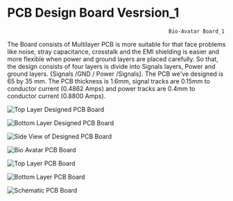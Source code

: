 # PCB Design Board Vesrsion_1
                                                        Bio-Avatar Board_1
The Board consists of Multilayer PCB is more suitable for that face problems like noise, stray capacitance, crosstalk and the EMI shielding is easier and more flexible when power and ground layers are placed carefully. So that, the design consists of four layers is divide into Signals layers, Power and ground layers. {Signals /GND / Power /Signals}. 
The PCB we've designed is 65 by 35 mm.  The PCB thickness is 1.6mm, signal tracks are 0.15mm to conductor current (0.4862 Amps) and power tracks are 0.4mm to conductor current (0.8800 Amps).

![Top Layer  Designed  PCB Board](https://user-images.githubusercontent.com/58789835/141192628-cbedf731-8dbd-4c5a-9648-8db1d5aa9b38.jpg)

![Bottom Layer  Designed  PCB Board](https://user-images.githubusercontent.com/58789835/141192849-fc524ee5-6795-4e24-a6f2-f5b63815a574.jpg)

![Side View of Designed  PCB Board](https://user-images.githubusercontent.com/58789835/141194147-b90eceb6-6a3f-4b7f-afd0-c9a267cb2a13.png)

![Bio Avatar PCB Board](https://user-images.githubusercontent.com/58789835/141194321-c09b048b-1eaf-4b71-9802-dc9a9b332b54.png)

![Top Layer PCB Board](https://user-images.githubusercontent.com/58789835/141194841-2a26ae88-b781-438b-a7bc-83a27341e1be.png)

![Bottom Layer PCB Board](https://user-images.githubusercontent.com/58789835/141195165-2286c80e-4a71-4a80-b334-56abc9e84f2f.png)


![Schematic PCB Board](https://user-images.githubusercontent.com/58789835/141195323-98e6dc44-4d22-45f4-9a24-723436e7e5e0.png)



